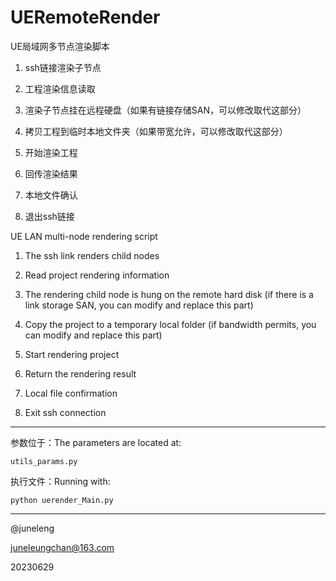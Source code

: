 # UERemoteRender

UE局域网多节点渲染脚本

1. ssh链接渲染子节点

2. 工程渲染信息读取

3. 渲染子节点挂在远程硬盘（如果有链接存储SAN，可以修改取代这部分）

4. 拷贝工程到临时本地文件夹（如果带宽允许，可以修改取代这部分）

5. 开始渲染工程

6. 回传渲染结果

7. 本地文件确认

8. 退出ssh链接
   
   

UE LAN multi-node rendering script

1. The ssh link renders child nodes

2. Read project rendering information

3. The rendering child node is hung on the remote hard disk (if there is a link storage SAN, you can modify and replace this part)

4. Copy the project to a temporary local folder (if bandwidth permits, you can modify and replace this part)

5. Start rendering project

6. Return the rendering result

7. Local file confirmation

8. Exit ssh connection



---



参数位于：The parameters are located at:

```
utils_params.py
```

执行文件：Running with:

```
python uerender_Main.py
```



---



@juneleng 

juneleungchan@163.com

20230629
